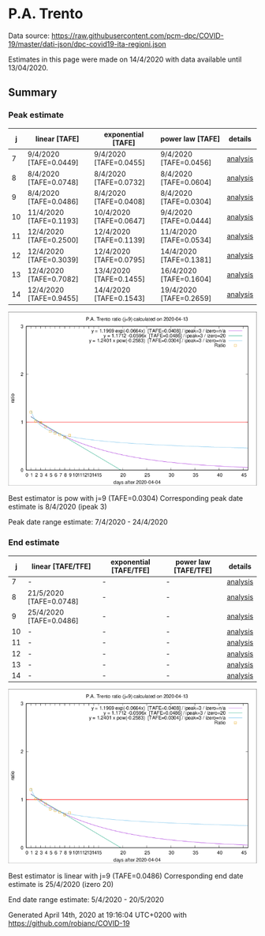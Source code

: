 # P.A. Trento


Data source: https://raw.githubusercontent.com/pcm-dpc/COVID-19/master/dati-json/dpc-covid19-ita-regioni.json

Estimates in this page were made on 14/4/2020 with data available until 13/04/2020.


## Summary 

### Peak estimate 
|j|linear [TAFE]|exponential [TAFE]|power law [TAFE]|details|
|---|----|-----------|---------|-------|
|7|9/4/2020 [TAFE=0.0449]|9/4/2020 [TAFE=0.0455]|9/4/2020 [TAFE=0.0456]|[analysis](COVID-19_p.a._trento_j7_2020-04-13.md)|
|8|8/4/2020 [TAFE=0.0748]|8/4/2020 [TAFE=0.0732]|8/4/2020 [TAFE=0.0604]|[analysis](COVID-19_p.a._trento_j8_2020-04-13.md)|
|9|8/4/2020 [TAFE=0.0486]|8/4/2020 [TAFE=0.0408]|8/4/2020 [TAFE=0.0304]|[analysis](COVID-19_p.a._trento_j9_2020-04-13.md)|
|10|11/4/2020 [TAFE=0.1193]|10/4/2020 [TAFE=0.0647]|9/4/2020 [TAFE=0.0444]|[analysis](COVID-19_p.a._trento_j10_2020-04-13.md)|
|11|12/4/2020 [TAFE=0.2500]|12/4/2020 [TAFE=0.1139]|11/4/2020 [TAFE=0.0534]|[analysis](COVID-19_p.a._trento_j11_2020-04-13.md)|
|12|12/4/2020 [TAFE=0.3039]|12/4/2020 [TAFE=0.0795]|14/4/2020 [TAFE=0.1381]|[analysis](COVID-19_p.a._trento_j12_2020-04-13.md)|
|13|12/4/2020 [TAFE=0.7082]|13/4/2020 [TAFE=0.1455]|16/4/2020 [TAFE=0.1604]|[analysis](COVID-19_p.a._trento_j13_2020-04-13.md)|
|14|12/4/2020 [TAFE=0.9455]|14/4/2020 [TAFE=0.1543]|19/4/2020 [TAFE=0.2659]|[analysis](COVID-19_p.a._trento_j14_2020-04-13.md)|

![best peak estimate](COVID-19_p.a._trento_j9_2020-04-13.png)

Best estimator is pow with j=9 (TAFE=0.0304)
Corresponding peak date estimate is 8/4/2020 (ipeak 3)


Peak date range estimate: 7/4/2020 - 24/4/2020

### End estimate 
|j|linear [TAFE/TFE]|exponential [TAFE/TFE]|power law [TAFE/TFE]|details|
|---|----|-----------|---------|-------|
|7|-|-|-|[analysis](COVID-19_p.a._trento_j7_2020-04-13.md)|
|8|21/5/2020 [TAFE=0.0748]|-|-|[analysis](COVID-19_p.a._trento_j8_2020-04-13.md)|
|9|25/4/2020 [TAFE=0.0486]|-|-|[analysis](COVID-19_p.a._trento_j9_2020-04-13.md)|
|10|-|-|-|[analysis](COVID-19_p.a._trento_j10_2020-04-13.md)|
|11|-|-|-|[analysis](COVID-19_p.a._trento_j11_2020-04-13.md)|
|12|-|-|-|[analysis](COVID-19_p.a._trento_j12_2020-04-13.md)|
|13|-|-|-|[analysis](COVID-19_p.a._trento_j13_2020-04-13.md)|
|14|-|-|-|[analysis](COVID-19_p.a._trento_j14_2020-04-13.md)|

![best zero estimate](COVID-19_p.a._trento_j9_2020-04-13.png)

Best estimator is linear with j=9 (TAFE=0.0486)
Corresponding end date estimate is 25/4/2020 (izero 20)


End date range estimate: 5/4/2020 - 20/5/2020

Generated April 14th, 2020 at 19:16:04 UTC+0200 with https://github.com/robianc/COVID-19
